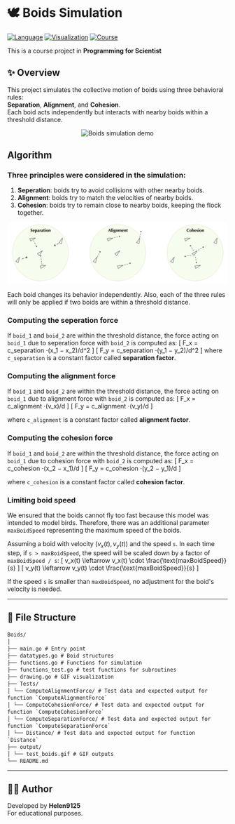 # 🕊️ Boids Simulation

[![Language](https://img.shields.io/badge/language-Go-blue)]()
[![Visualization](https://img.shields.io/badge/output-GIF-green)]()
[![Course](https://img.shields.io/badge/course-Programming%20for%20Scientists-8A2BE2)]()

This is a course project in **Programming for Scientist**

## ✨ Overview
This project simulates the collective motion of boids using three behavioral rules:  
**Separation**, **Alignment**, and **Cohesion**.  
Each boid acts independently but interacts with nearby boids within a threshold distance.

<p align="center">
  <img src="output/test_boids_2.gif" width="480" alt="Boids simulation demo">
</p>


## Algorithm
### Three principles were considered in the simulation:
1. **Seperation**: boids try to avoid collisions with other nearby boids.
2. **Alignment**: boids try to match the velocities of nearby boids.
3. **Cohesion**: boids try to remain close to nearby boids, keeping the flock together.

![Figure reference: Programming for Scientists 2025](images/three_principle_illustration.png)

Each boid changes its behavior independently. Also, each of the three rules will only be applied if two boids are within a threshold distance.

### Computing the seperation force
If `boid_1` and `boid_2` are within the threshold distance, the force acting on `boid_1` due to seperation force with `boid_2` is computed as:
\[
F_x = c_separation ⋅(x_1 − x_2)/d^2
\]
\[
F_y = c_separation ⋅(y_1 − y_2)/d^2
\]
where `c_separation` is a constant factor called **separation factor**.

### Computing the alignment force
If `boid_1` and `boid_2` are within the threshold distance, the force acting on `boid_1` due to alignment force with `boid_2` is computed as:
\[
F_x = c_alignment ⋅(v_x)/d
\]
\[
F_y = c_alignment ⋅(v_y)/d
\]

where `c_alignment` is a constant factor called **alignment factor**.

### Computing the cohesion force
If `boid_1` and `boid_2` are within the threshold distance, the force acting on `boid_1` due to cohesion force with `boid_2` is computed as:
\[
F_x = c_cohesion ⋅(x_2 − x_1)/d
\]
\[
F_y = c_cohesion ⋅(y_2 − y_1)/d
\]

where `c_cohesion` is a constant factor called **cohesion factor**.

### Limiting boid speed
We ensured that the boids cannot fly too fast because this model was intended to model birds. Therefore, there was an additional parameter `maxBoidSpeed` representing the maximum speed of the boids.

Assuming a boid with velocity $(v_x(t), v_y(t))$ and the speed `s`. In each time step, if `s > maxBoidSpeed`, the speed will be scaled down by a factor of `maxBoidSpeed / s`:
\[
v_x(t) \leftarrow v_x(t) \cdot \frac{\text{maxBoidSpeed}}{s}
\]
\[
v_y(t) \leftarrow v_y(t) \cdot \frac{\text{maxBoidSpeed}}{s}
\]

If the speed `s` is smaller than `maxBoidSpeed`, no adjustment for the boid's velocity is needed.

---
## 📁 File Structure
```
Boids/
│
├── main.go # Entry point
├── datatypes.go # Boid structures
├── functions.go # Functions for simulation
├── functions_test.go # test functions for subroutines
├── drawing.go # GIF visualization
├── Tests/ 
│ └── ComputeAlignmentForce/ # Test data and expected output for function `ComputeAlignmentForce`
│ └── ComputeCohesionForce/ # Test data and expected output for function `ComputeCohesionForce`
│ └── ComputeSeparationForce/ # Test data and expected output for function `ComputeSeparationForce`
│ └── Distance/ # Test data and expected output for function `Distance`
├── output/
│ └── test_boids.gif # GIF outputs 
└── README.md
```

---

## 🧑‍💻 Author

Developed by **Helen9125**  
For educational purposes.

